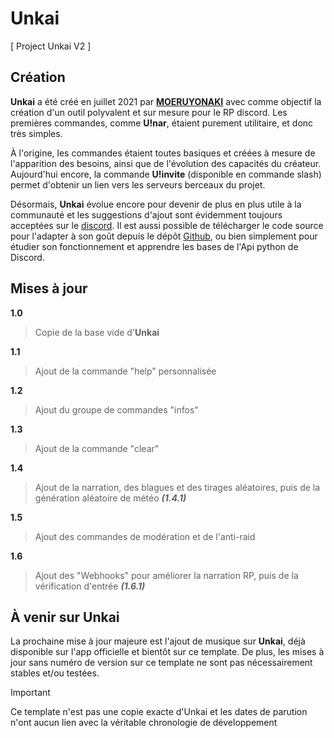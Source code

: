 # Unkai

[ Project Unkai V2 ]

## Création

**Unkai** a été créé en juillet 2021 par **[MOERUYONAKI](https://github.com/MOERUYONAKI)** avec comme objectif la création d'un outil polyvalent et sur mesure pour le RP discord. Les premières commandes, comme **U!nar**, étaient purement utilitaire, et donc très simples.  

À l'origine, les commandes étaient toutes basiques et créées à mesure de l'apparition des besoins, ainsi que de l'évolution des capacités du créateur. Aujourd'hui encore, la commande **U!invite** (disponible en commande slash) permet d'obtenir un lien vers les serveurs berceaux du projet.  

Désormais, **Unkai** évolue encore pour devenir de plus en plus utile à la communauté et les suggestions d'ajout sont évidemment toujours acceptées sur le [discord](https://discord.gg/kZk2SUQFy7). Il est aussi possible de télécharger le code source pour l'adapter à son goût depuis le dépôt [Github](https://github.com/MOERUYONAKI/Unkai), ou bien simplement pour étudier son fonctionnement et apprendre les bases de l'Api python de Discord.  

## Mises à jour

**1.0**
> Copie de la base vide d'**Unkai**

**1.1**
> Ajout de la commande "help" personnalisée

**1.2**
> Ajout du groupe de commandes "infos" 

**1.3**
> Ajout de la commande "clear"

**1.4**
> Ajout de la narration, des blagues et des tirages aléatoires, puis de la génération aléatoire de météo ***(1.4.1)***

**1.5**
> Ajout des commandes de modération et de l'anti-raid

**1.6**
> Ajout des "Webhooks" pour améliorer la narration RP, puis de la vérification d'entrée ***(1.6.1)***

## À venir sur Unkai

La prochaine mise à jour majeure est l'ajout de musique sur **Unkai**, déjà disponible sur l'app officielle et bientôt sur ce template. De plus, les mises à jour sans numéro de version sur ce template ne sont pas nécessairement stables et/ou testées.

> [!IMPORTANT]
> Ce template n'est pas une copie exacte d'Unkai et les dates de parution n'ont aucun lien avec la véritable chronologie de développement
